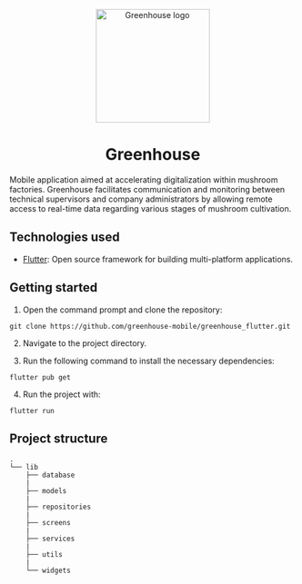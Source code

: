 <p align="center">
  <a>
    <img alt="Greenhouse logo" src="assets/images/logo/logo.svg" width="200" />
  </a>
</p>

<h1 align="center">
  Greenhouse
</h1>

Mobile application aimed at accelerating digitalization within mushroom factories. Greenhouse facilitates communication and monitoring between technical supervisors and company administrators by allowing remote access to real-time data regarding various stages of mushroom cultivation.

## Technologies used

- [Flutter](https://flutter.dev/): Open source framework for building multi-platform applications.

## Getting started

1. Open the command prompt and clone the repository:

```
git clone https://github.com/greenhouse-mobile/greenhouse_flutter.git
```

2. Navigate to the project directory.

3. Run the following command to install the necessary dependencies:

```
flutter pub get
```

4. Run the project with:
```
flutter run
```

## Project structure

```
.
└── lib
    ├── database
    |
    ├── models
    |
    ├── repositories
    |
    ├── screens
    |
    ├── services
    |
    ├── utils
    |
    └── widgets
```